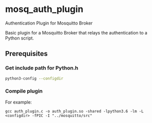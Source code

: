 # mosq_auth_plugin
Authentication Plugin for Mosquitto Broker

Basic plugin for a Mosquitto Broker that relays the authentication to a Python script.

## Prerequisites

### Get include path for Python.h
```bash
python3-config --configdir
```
### Compile plugin
For example:
```
gcc auth_plugin.c -o auth_plugin.so -shared -lpython3.6 -lm -L <configdir> -fPIC -I "../mosquitto/src"
```
